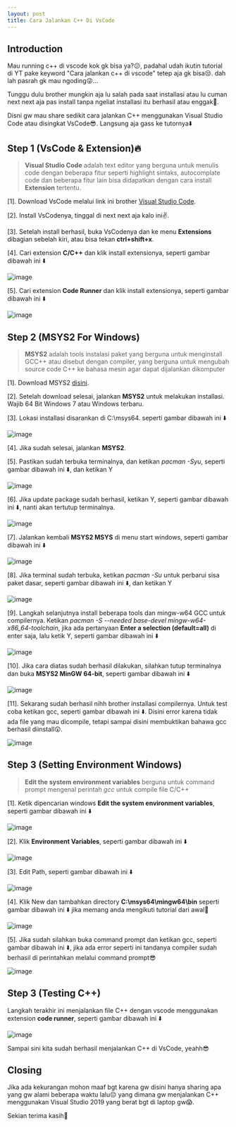 ```yaml
---
layout: post
title: Cara Jalankan C++ Di VsCode
---
```


## Introduction
Mau running c++ di vscode kok gk bisa ya?😕, padahal udah ikutin tutorial di YT pake keyword "Cara jalankan c++ di vscode" tetep aja gk bisa😒. 
dah lah pasrah gk mau ngoding😜...

Tunggu dulu brother mungkin aja lu salah pada saat installasi atau lu cuman next next aja pas install tanpa ngeliat installasi itu berhasil atau enggak🤭. 

Disni gw mau share sedikit cara jalankan C++ menggunakan Visual Studio Code atau disingkat VsCode😎. Langsung aja gass ke tutornya⬇️

## Step 1 (VsCode & Extension)🔥
> **Visual Studio Code** adalah text editor yang berguna untuk menulis code dengan beberapa fitur seperti highlight sintaks, autocomplate code dan beberapa fitur lain bisa didapatkan dengan cara install **Extension** tertentu.

[1]. Download VsCode melalui link ini brother [Visual Studio Code](https://code.visualstudio.com/download).

[2]. Install VsCodenya, tinggal di next next aja kalo ini✌️.

[3]. Setelah install berhasil, buka VsCodenya dan ke menu **Extensions** dibagian sebelah kiri, atau bisa tekan **ctrl+shift+x**.

[4]. Cari extension **C/C++** dan klik install extensionya, seperti gambar dibawah ini ⬇️

![image](https://user-images.githubusercontent.com/67460437/147690736-c4910089-ad50-4809-8eb3-f2079178e3cd.png)

[5]. Cari extension **Code Runner** dan klik install extensionya, seperti gambar dibawah ini ⬇️

![image](https://user-images.githubusercontent.com/67460437/147690927-e35ca9a2-173a-44e0-b992-007b76f37f2e.png)

## Step 2 (MSYS2 For Windows)
> **MSYS2** adalah tools instalasi paket yang berguna untuk menginstall GCC++ atau disebut dengan compiler, yang berguna untuk mengubah source code C++ ke bahasa mesin agar dapat dijalankan dikomputer

[1]. Download MSYS2 [disini](https://github.com/msys2/msys2-installer/releases/download/2021-11-30/msys2-x86_64-20211130.exe).

[2]. Setelah download selesai, jalankan **MSYS2** untuk melakukan installasi. Wajib 64 Bit Windows 7 atau Windows terbaru.

[3]. Lokasi installasi disarankan di C:\msys64. seperti gambar dibawah ini ⬇️

![image](https://user-images.githubusercontent.com/67460437/147695232-c0cc7499-e78c-4344-a495-c9373cee57e1.png)

[4]. Jika sudah selesai, jalankan **MSYS2**.

[5]. Pastikan sudah terbuka terminalnya, dan ketikan *pacman -Syu*, seperti gambar dibawah ini ⬇️, dan ketikan Y

![image](https://user-images.githubusercontent.com/67460437/147695670-ba119409-9695-47cd-b35d-3e9797be5b60.png)

[6]. Jika update package sudah berhasil, ketikan Y, seperti gambar dibawah ini ⬇️, nanti akan tertutup terminalnya.

![image](https://user-images.githubusercontent.com/67460437/147695911-a6e70ef6-492c-4840-b184-58f1c59fb52a.png)

[7]. Jalankan kembali **MSYS2 MSYS** di menu start windows, seperti gambar dibawah ini ⬇️

![image](https://user-images.githubusercontent.com/67460437/147696124-e16e3e94-2ffe-4256-9185-0284706b004f.png)

[8]. Jika terminal sudah terbuka, ketikan *pacman -Su* untuk perbarui sisa paket dasar, seperti gambar dibawah ini ⬇️, dan ketikan Y

![image](https://user-images.githubusercontent.com/67460437/147696317-be5771c8-e8d6-4ba5-aa5e-64cb0e55ae7e.png)

[9]. Langkah selanjutnya install beberapa tools dan mingw-w64 GCC untuk compilernya. Ketikan *pacman -S --needed base-devel mingw-w64-x86_64-toolchain*, jika ada pertanyaan **Enter a selection (default=all)** di enter saja, lalu ketik Y, seperti gambar dibawah ini ⬇️ 

![image](https://user-images.githubusercontent.com/67460437/147697424-d516d9c7-50fc-468f-bf74-e6d7f0193c05.png)

[10]. Jika cara diatas sudah berhasil dilakukan, silahkan tutup terminalnya dan buka **MSYS2 MinGW 64-bit**, seperti gambar dibawah ini ⬇️

![image](https://user-images.githubusercontent.com/67460437/147697704-7d9150cc-774c-4b7f-bb07-cb0d129aa92f.png)

[11]. Sekarang sudah berhasil nihh brother installasi compilernya. Untuk test coba ketikan gcc, seperti gambar dibawah ini ⬇️. Disini error karena tidak ada file yang mau dicompile, tetapi sampai disini membuktikan bahawa gcc berhasil diinstall😲.

![image](https://user-images.githubusercontent.com/67460437/147697792-702078e8-bdb7-4449-90e3-fae4bfe1e607.png)

## Step 3 (Setting Environment Windows)
> **Edit the system environment variables** berguna untuk command prompt mengenal perintah *gcc* untuk compile file C/C++

[1]. Ketik dipencarian windows **Edit the system environment variables**, seperti gambar dibawah ini ⬇️

![image](https://user-images.githubusercontent.com/67460437/147698178-961e5c8f-bc7e-4e02-ba67-921d19cc1795.png)

[2]. Klik **Environment Variables**, seperti gambar dibawah ini ⬇️

![image](https://user-images.githubusercontent.com/67460437/147698322-6308a5c5-857a-4621-80fa-9287b7f48cc3.png)

[3]. Edit Path, seperti gambar dibawah ini ⬇️

![image](https://user-images.githubusercontent.com/67460437/147698450-1168686f-5dce-4102-a7ff-c24004c042eb.png)

[4]. Klik New dan tambahkan directory **C:\msys64\mingw64\bin** seperti gambar dibawah ini ⬇️ jika memang anda mengikuti tutorial dari awal🤪

![image](https://user-images.githubusercontent.com/67460437/147698705-b51be7d7-d906-4ab7-aecd-01932b114209.png)

[5]. Jika sudah silahkan buka command prompt dan ketikan gcc, seperti gambar dibawah ini ⬇️, jika ada error seperti ini tandanya compiler sudah berhasil di perintahkan melalui command prompt😎

![image](https://user-images.githubusercontent.com/67460437/147698894-999260c6-ece3-4faf-8e5b-3a91f8b9fe2a.png)

## Step 3 (Testing C++)
Langkah terakhir ini menjalankan file C++ dengan vscode menggunakan extension **code runner**, seperti gambar dibawah ini ⬇️

![image](https://user-images.githubusercontent.com/67460437/147699229-d48f60ff-4c73-4b01-b97b-e4ed616b03b6.png)

Sampai sini kita sudah berhasil menjalankan C++ di VsCode, yeahh😎

## Closing
Jika ada kekurangan mohon maaf bgt karena gw disini hanya sharing apa yang gw alami beberapa waktu lalu😔 yang dimana gw menjalankan C++ menggunakan Visual Studio 2019 yang berat bgt di laptop gw😱.

Sekian terima kasih👋

